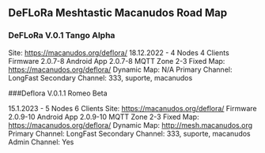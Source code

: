 ## DeFLoRa Meshtastic Macanudos Road Map

### DeFLoRa V.0.1 Tango Alpha

Site: https://macanudos.org/deflora/
18.12.2022 - 4 Nodes 4 Clients
Firmware 2.0.7-8
Android App 2.0.7-8
MQTT Zone 2-3
Fixed Map: https://macanudos.org/deflora/
Dynamic Map: N/A
Primary Channel: LongFast
Secondary Channel: 333, suporte, macanudos


###Deflora V.0.1.1 Romeo Beta

15.1.2023 - 5 Nodes 6 Clients
Site: https://macanudos.org/deflora/
Firmware 2.0.9-10
Android App 2.0.9-10
MQTT Zone 2-3
Fixed Map: https://macanudos.org/deflora/
Dynamic Map: http://mesh.macanudos.org
Primary Channel: LongFast
Secondary Channel: 333, suporte, macanudos
Admin Channel: Yes
